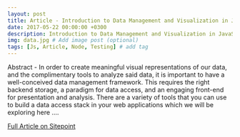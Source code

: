 ```yaml
---
layout: post
title: Article - Introduction to Data Management and Visualization in JavaScript
date: 2017-05-22 00:00:00 +0300
description: Introduction to Data Management and Visualization in JavaScript
img: data.jpg # Add image post (optional)
tags: [Js, Article, Node, Testing] # add tag
---
```

Abstract - In order to create meaningful visual representations of our data, and the complimentary tools to analyze said data, it is important to have a well-conceived data management framework. This requires the right backend storage, a paradigm for data access, and an engaging front-end for presentation and analysis. There are a variety of tools that you can use to build a data access stack in your web applications which we will be exploring here ....

[Full Article on Sitepoint](https://www.sitepoint.com/data-management-visualization-javascript/)
